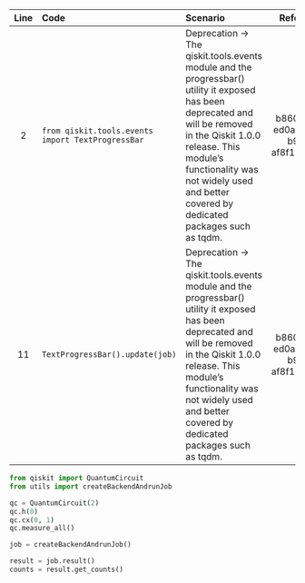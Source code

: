 | Line | Code | Scenario | Reference | Artifact | Refactoring |
| :--: | :--- | :------- | :-------: | :------- | :---------- |
| 2 | `from qiskit.tools.events import TextProgressBar` | Deprecation -> The qiskit.tools.events module and the progressbar() utility it exposed has been deprecated and will be removed in the Qiskit 1.0.0 release. This module’s functionality was not widely used and better covered by dedicated packages such as tqdm. | b8601747-ed0a-4488-b998-af8f180f99be | qiskit.tools.events.TextProgressBar | |
| 11 | `TextProgressBar().update(job)` | Deprecation -> The qiskit.tools.events module and the progressbar() utility it exposed has been deprecated and will be removed in the Qiskit 1.0.0 release. This module’s functionality was not widely used and better covered by dedicated packages such as tqdm. | b8601747-ed0a-4488-b998-af8f180f99be | TextProgressBar | |


```python
from qiskit import QuantumCircuit
from utils import createBackendAndrunJob

qc = QuantumCircuit(2)
qc.h(0)
qc.cx(0, 1)
qc.measure_all()

job = createBackendAndrunJob()

result = job.result()
counts = result.get_counts()
```